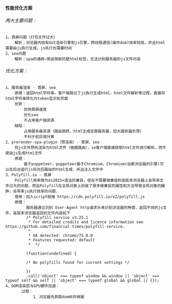 #### 性能优化方案

###### 两大主要问题：

    1、首屏问题（打包文件过大）
        解析：浏览器内核有GUI渲染引擎和js引擎，跨线程通信(操作dom)效率较低，并且html需要由js执行生成，js执行也需要时间
    2、seo问题
        解析：spa的通病~爬虫爬取的是html标签，无法识别服务器的js文件内容
    
###### 优化方案：

    1、服务器渲染 - 首屏、seo
        原理：返回html字符串，客户端跳过了js执行生成html、html文件解析等过程，直接将html字符串转化为token显示到页面
        优势：
            加快首屏速度   
            优化seo
            不占用客户端资源
        缺陷：
            占用服务器资源（路由跳转、html生成全靠服务器，加大服务器负荷）
            不利于前后端分离
    2、prerender-spa-plugin（预渲染）- 首屏、seo
        将js文件预先渲染为html文件（根据路由），so客户端直接获取html文件进行解析，而不是由js生成html文件
        原理：
            基于puppeteer，puppeteer基于Chromium，Chromium(谷歌浏览器的引擎)可以在后台运行js将对应路由的html生成，并且注入文件中
    3、Polyfill.io - 首屏
        Polyfill用来做为es2015+语法的兼容，但在不需要做兼容的高版本浏览器上会带来文件过大的问题，而且Polyfill在全局对象上封装了很多做兼容的属性和方法导致全局对象的臃肿，会带来js执行效率的问题，
        使用：加入script链接 https://cdn.polyfill.io/v2/polyfill.js
        原理：  
             服务器通过识别 User-Agent http请求头来识别浏览器的种类，返回不同的js文件，高版本浏览器返回的文件内容如下
             /* Polyfill service v3.25.1
              * For detailed credits and licence information see https://github.com/financial-times/polyfill-service.
              * 
              * UA detected: chrome/75.0.0
              * Features requested: default
              *  */
             
             (function(undefined) {
             
             /* No polyfills found for current settings */
             
             })
             .call('object' === typeof window && window || 'object' === typeof self && self || 'object' === typeof global && global || {});
    4、DOM渲染层与GPU硬件加速：
           过程：
                1、浏览器先获取dom树并根据  